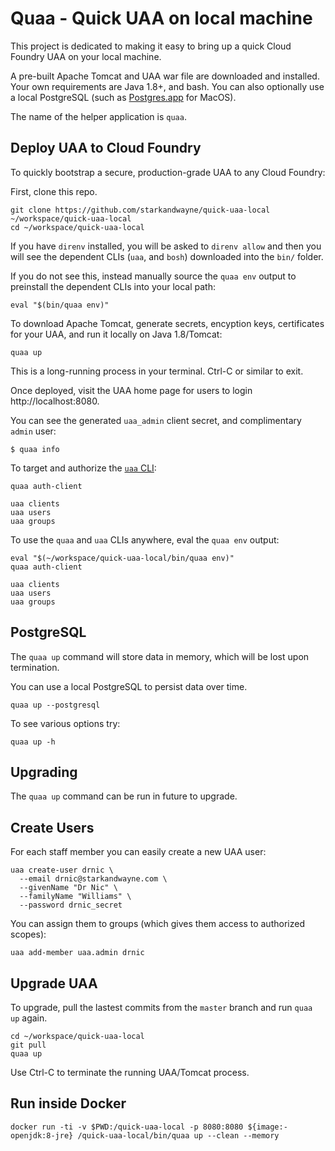 # Quaa - Quick UAA on local machine

This project is dedicated to making it easy to bring up a quick Cloud Foundry UAA on your local machine.

A pre-built Apache Tomcat and UAA war file are downloaded and installed. Your own requirements are Java 1.8+, and bash. You can also optionally use a local PostgreSQL (such as [Postgres.app](https://postgresapp.com/) for MacOS).

The name of the helper application is `quaa`.

## Deploy UAA to Cloud Foundry

To quickly bootstrap a secure, production-grade UAA to any Cloud Foundry:

First, clone this repo.

```plain
git clone https://github.com/starkandwayne/quick-uaa-local ~/workspace/quick-uaa-local
cd ~/workspace/quick-uaa-local
```

If you have `direnv` installed, you will be asked to `direnv allow` and then you will see the dependent CLIs (`uaa`, and `bosh`) downloaded into the `bin/` folder.

If you do not see this, instead manually source the `quaa env` output to preinstall the dependent CLIs into your local path:

```plain
eval "$(bin/quaa env)"
```

To download Apache Tomcat, generate secrets, encyption keys, certificates for your UAA, and run it locally on Java 1.8/Tomcat:

```plain
quaa up
```

This is a long-running process in your terminal. Ctrl-C or similar to exit.

Once deployed, visit the UAA home page for users to login http://localhost:8080.

You can see the generated `uaa_admin` client secret, and complimentary `admin` user:

```plain
$ quaa info
```

To target and authorize the [`uaa` CLI](https://github.com/cloudfoundry-incubator/uaa-cli):

```plain
quaa auth-client

uaa clients
uaa users
uaa groups
```

To use the `quaa` and `uaa` CLIs anywhere, eval the `quaa env` output:

```plain
eval "$(~/workspace/quick-uaa-local/bin/quaa env)"
quaa auth-client

uaa clients
uaa users
uaa groups
```

## PostgreSQL

The `quaa up` command will store data in memory, which will be lost upon termination.

You can use a local PostgreSQL to persist data over time.

```plain
quaa up --postgresql
```

To see various options try:

```plain
quaa up -h
```

## Upgrading

The `quaa up` command can be run in future to upgrade.

## Create Users

For each staff member you can easily create a new UAA user:

```plain
uaa create-user drnic \
  --email drnic@starkandwayne.com \
  --givenName "Dr Nic" \
  --familyName "Williams" \
  --password drnic_secret
```

You can assign them to groups (which gives them access to authorized scopes):

```plain
uaa add-member uaa.admin drnic
```

## Upgrade UAA

To upgrade, pull the lastest commits from the `master` branch and run `quaa up` again.

```plain
cd ~/workspace/quick-uaa-local
git pull
quaa up
```

Use Ctrl-C to terminate the running UAA/Tomcat process.

## Run inside Docker

```plain
docker run -ti -v $PWD:/quick-uaa-local -p 8080:8080 ${image:-openjdk:8-jre} /quick-uaa-local/bin/quaa up --clean --memory
```